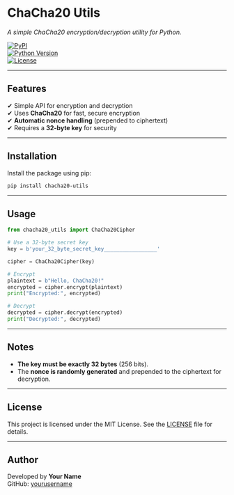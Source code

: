 # ChaCha20 Utils

*A simple ChaCha20 encryption/decryption utility for Python.*

[![PyPI](https://img.shields.io/pypi/v/chacha20-utils.svg)](https://pypi.org/project/chacha20-utils/)  
[![Python Version](https://img.shields.io/pypi/pyversions/chacha20-utils.svg)](https://pypi.org/project/chacha20-utils/)  
[![License](https://img.shields.io/github/license/yourusername/chacha20-utils)](https://github.com/yourusername/chacha20-utils/blob/main/LICENSE)  

---

## Features

✔ Simple API for encryption and decryption  
✔ Uses **ChaCha20** for fast, secure encryption  
✔ **Automatic nonce handling** (prepended to ciphertext)  
✔ Requires a **32-byte key** for security  

---

## Installation

Install the package using pip:

```sh
pip install chacha20-utils
```

---

## Usage

```python
from chacha20_utils import ChaCha20Cipher

# Use a 32-byte secret key
key = b'your_32_byte_secret_key_________________'

cipher = ChaCha20Cipher(key)

# Encrypt
plaintext = b"Hello, ChaCha20!"
encrypted = cipher.encrypt(plaintext)
print("Encrypted:", encrypted)

# Decrypt
decrypted = cipher.decrypt(encrypted)
print("Decrypted:", decrypted)
```

---

## Notes

- **The key must be exactly 32 bytes** (256 bits).  
- The **nonce is randomly generated** and prepended to the ciphertext for decryption.  

---

## License

This project is licensed under the MIT License. See the [LICENSE](LICENSE) file for details.

---

## Author

Developed by **Your Name**  
GitHub: [yourusername](https://github.com/yourusername)  
